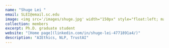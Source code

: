 ```yaml
---
name: "Shuge Lei "
email: SLEI@email.sc.edu
image: <img src='/images/shuge.jpg' width="150px" style="float:left; margin:0px 10px 0px 0px;">
collection: members
excerpt: Ph.D. graduate student
website: "[Home page](linkedin.com/in/shuge-lei-4771891a4/)"
description: "AIEthics, NLP, TrustAI"  
---
```

